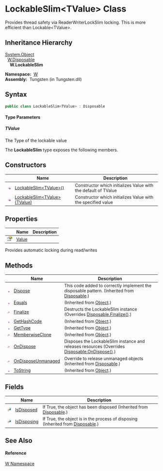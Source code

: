 LockableSlim&lt;TValue> Class
=============================
   
Provides thread safety via ReaderWriterLockSlim locking. This is more efficient than Lockable&lt;TValue>.



Inheritance Hierarchy
---------------------
[System.Object][1]  
  [W.Disposable][2]  
    **W.LockableSlim<TValue>**  

  **Namespace:**  [W][3]  
  **Assembly:**  Tungsten (in Tungsten.dll)

Syntax
------

```csharp
public class LockableSlim<TValue> : Disposable

```

#### Type Parameters

##### *TValue*
The Type of the lockable value

The **LockableSlim<TValue>** type exposes the following members.


Constructors
------------

                 | Name                                 | Description                                                    
---------------- | ------------------------------------ | -------------------------------------------------------------- 
![Public method] | [LockableSlim&lt;TValue>()][4]       | Constructor which initializes Value with the default of TValue 
![Public method] | [LockableSlim&lt;TValue>(TValue)][5] | Constructor which initializes Value with the specified value   


Properties
----------

                   | Name       | Description                                   
------------------ | ---------- | --------------------------------------------- 
![Public property] | [Value][6] | 
Provides automatic locking during read/writes
 


Methods
-------

                    | Name                     | Description                                                                                         
------------------- | ------------------------ | --------------------------------------------------------------------------------------------------- 
![Public method]    | [Dispose][7]             | This code added to correctly implement the disposable pattern. (Inherited from [Disposable][2].)    
![Public method]    | [Equals][8]              | (Inherited from [Object][1].)                                                                       
![Protected method] | [Finalize][9]            | Destructs the LockableSlim instance (Overrides [Disposable.Finalize()][10].)                        
![Public method]    | [GetHashCode][11]        | (Inherited from [Object][1].)                                                                       
![Public method]    | [GetType][12]            | (Inherited from [Object][1].)                                                                       
![Protected method] | [MemberwiseClone][13]    | (Inherited from [Object][1].)                                                                       
![Protected method] | [OnDispose][14]          | Disposes the LockableSlim instance and releases resources (Overrides [Disposable.OnDispose()][15].) 
![Protected method] | [OnDisposeUnmanaged][16] | Override to release unmanaged objects (Inherited from [Disposable][2].)                             
![Public method]    | [ToString][17]           | (Inherited from [Object][1].)                                                                       


Fields
------

                   | Name              | Description                                                                          
------------------ | ----------------- | ------------------------------------------------------------------------------------ 
![Protected field] | [IsDisposed][18]  | If True, the object has been disposed (Inherited from [Disposable][2].)              
![Protected field] | [IsDisposing][19] | If True, the object is in the process of disposing (Inherited from [Disposable][2].) 


See Also
--------

#### Reference
[W Namespace][3]  

[1]: http://msdn.microsoft.com/en-us/library/e5kfa45b
[2]: ../Disposable/README.md
[3]: ../README.md
[4]: _ctor.md
[5]: _ctor_1.md
[6]: Value.md
[7]: ../Disposable/Dispose.md
[8]: http://msdn.microsoft.com/en-us/library/bsc2ak47
[9]: Finalize.md
[10]: ../Disposable/Finalize.md
[11]: http://msdn.microsoft.com/en-us/library/zdee4b3y
[12]: http://msdn.microsoft.com/en-us/library/dfwy45w9
[13]: http://msdn.microsoft.com/en-us/library/57ctke0a
[14]: OnDispose.md
[15]: ../Disposable/OnDispose.md
[16]: ../Disposable/OnDisposeUnmanaged.md
[17]: http://msdn.microsoft.com/en-us/library/7bxwbwt2
[18]: ../Disposable/IsDisposed.md
[19]: ../Disposable/IsDisposing.md
[Public method]: ../../_icons/pubmethod.gif "Public method"
[Public property]: ../../_icons/pubproperty.gif "Public property"
[Protected method]: ../../_icons/protmethod.gif "Protected method"
[Protected field]: ../../_icons/protfield.gif "Protected field"